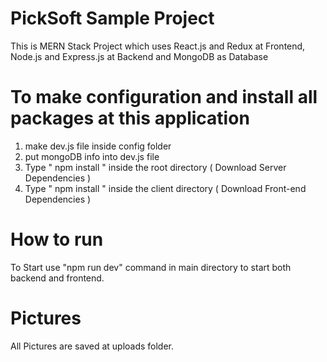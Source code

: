# PickSoft Sample Project
This is MERN Stack Project which uses React.js and Redux at Frontend, Node.js and Express.js at Backend and MongoDB as Database

# To make configuration and install all packages at this application

1. make dev.js file inside config folder 
2. put mongoDB info into dev.js file 
3. Type " npm install " inside the root directory  ( Download Server Dependencies ) 
4. Type " npm install " inside the client directory ( Download Front-end Dependencies )

# How to run
To Start use "npm run dev" command in main directory to start both backend and frontend.

# Pictures
All Pictures are saved at uploads folder.





